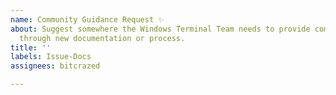 ```yaml
---
name: Community Guidance Request ✨
about: Suggest somewhere the Windows Terminal Team needs to provide community guidance
  through new documentation or process.
title: ''
labels: Issue-Docs
assignees: bitcrazed

---
```


<!-- What needs to change? Who is responsible for it? Why is it an open question? -->
